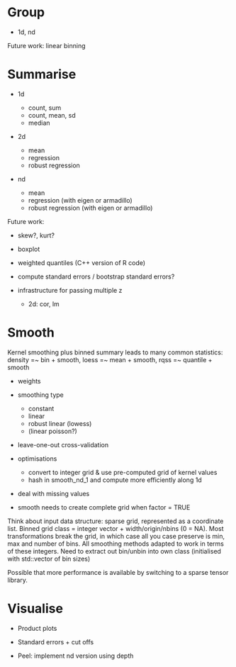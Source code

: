 # Group

* 1d, nd

Future work: linear binning

# Summarise

* 1d

  * count, sum
  * count, mean, sd
  * median

* 2d
  * mean
  * regression
  * robust regression

* nd 
  * mean
  * regression (with eigen or armadillo)
  * robust regression (with eigen or armadillo)

Future work:

* skew?, kurt?
* boxplot
* weighted quantiles (C++ version of R code)
* compute standard errors / bootstrap standard errors?

* infrastructure for passing multiple z
  * 2d: cor, lm
  

# Smooth

Kernel smoothing plus binned summary leads to many common statistics: density =~ bin + smooth, loess =~ mean + smooth, rqss =~ quantile + smooth

* weights
* smoothing type
  * constant
  * linear
  * robust linear (lowess)
  * (linear poisson?)
* leave-one-out cross-validation
* optimisations
  * convert to integer grid & use pre-computed grid of kernel values
  * hash in smooth_nd_1 and compute more efficiently along 1d
* deal with missing values

* smooth needs to create complete grid when factor = TRUE

Think about input data structure: sparse grid, represented as a coordinate list. Binned grid class = integer vector + width/origin/nbins (0 = NA). Most transformations break the grid, in which case all you case preserve is min, max and number of bins. All smoothing methods adapted to work in terms of these integers. Need to extract out bin/unbin into own class (initialised with std::vector of bin sizes)

Possible that more performance is available by switching to a sparse tensor library.

# Visualise

* Product plots
* Standard errors + cut offs

* Peel: implement nd version using depth